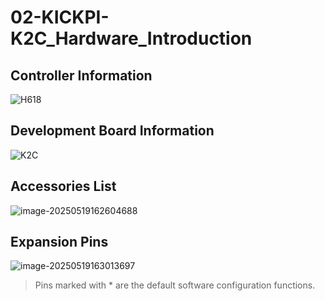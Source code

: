 # 02-KICKPI-K2C_Hardware_Introduction

## Controller Information

![H618](http://tanzhtanzh.oss-cn-shenzhen.aliyuncs.com/img/image-20240320092438171.png)

## Development Board Information

![K2C](http://tanzhtanzh.oss-cn-shenzhen.aliyuncs.com/img/image-20250514095507899.png)



## Accessories List

![image-20250519162604688](http://tanzhtanzh.oss-cn-shenzhen.aliyuncs.com/img/image-20250519162604688.png)

## Expansion Pins

![image-20250519163013697](http://tanzhtanzh.oss-cn-shenzhen.aliyuncs.com/img/image-20250519163013697.png)

> Pins marked with * are the default software configuration functions.
